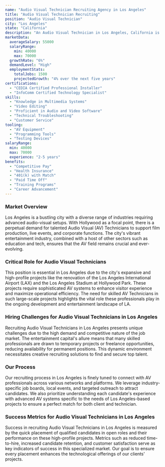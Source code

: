 ```yaml
---
name: "Audio Visual Technician Recruiting Agency in Los Angeles"
title: "Audio Visual Technician Recruiting"
position: "Audio Visual Technician"
city: "Los Angeles"
state: "California"
description: "An Audio Visual Technician in Los Angeles, California is responsible for setting up, maintaining, and troubleshooting multimedia equipment for events or productions."
marketData:
  averageSalary: 55000
  salaryRange:
    min: 40000
    max: 70000
  growthRate: "6%"
  demandLevel: "High"
  employmentStats:
    totalJobs: 1500
    projectedGrowth: "4% over the next five years"
certifications:
  - "CEDIA Certified Professional Installer"
  - "InfoComm Certified Technology Specialist"
skills:
  - "Knowledge in Multimedia Systems"
  - "Video Editing"
  - "Proficient in Audio and Video Software"
  - "Technical Troubleshooting"
  - "Customer Service"
tooling:
  - "AV Equipment"
  - "Programming Tools"
  - "Testing Devices"
salaryRange:
  min: 40000
  max: 70000
  experience: "2-5 years"
benefits:
  - "Competitive Pay"
  - "Health Insurance"
  - "401(k) with Match"
  - "Paid Time Off"
  - "Training Programs"
  - "Career Advancement"
---
```


### Market Overview
Los Angeles is a bustling city with a diverse range of industries requiring advanced audio-visual setups. With Hollywood as a focal point, there is a perpetual demand for talented Audio Visual (AV) Technicians to support film production, live events, and corporate functions. The city's vibrant entertainment industry, combined with a host of other sectors such as education and tech, ensures that the AV field remains crucial and ever-evolving.

### Critical Role for Audio Visual Technicians
This position is essential in Los Angeles due to the city's expansive and high-profile projects like the renovation of the Los Angeles International Airport (LAX) and the Los Angeles Stadium at Hollywood Park. These projects require sophisticated AV systems to enhance visitor experience and maximize operational efficiency. The need for skilled AV Technicians in such large-scale projects highlights the vital role these professionals play in the ongoing development and entertainment landscape of LA.

### Hiring Challenges for Audio Visual Technicians in Los Angeles
Recruiting Audio Visual Technicians in Los Angeles presents unique challenges due to the high demand and competitive nature of the job market. The entertainment capital's allure means that many skilled professionals are drawn to temporary projects or freelance opportunities, reducing availability for permanent positions. This dynamic environment necessitates creative recruiting solutions to find and secure top talent.

### Our Process
Our recruiting process in Los Angeles is finely tuned to connect with AV professionals across various networks and platforms. We leverage industry-specific job boards, local events, and targeted outreach to attract candidates. We also prioritize understanding each candidate's experience with advanced AV systems specific to the needs of Los Angeles-based projects to ensure a perfect match for both client and technician.

### Success Metrics for Audio Visual Technicians in Los Angeles
Success in recruiting Audio Visual Technicians in Los Angeles is measured by the quick placement of qualified candidates in open roles and their performance on these high-profile projects. Metrics such as reduced time-to-hire, increased candidate retention, and customer satisfaction serve as key indicators of success in this specialized market. Our goal is to ensure every placement enhances the technological offerings of our clients' projects.